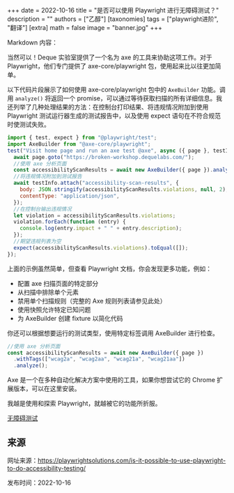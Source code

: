 +++
date = 2022-10-16
title = "是否可以使用 Playwright 进行无障碍测试？"
description = ""
authors = ["乙醇"]
[taxonomies]
tags = ["playwright进阶", "翻译"]
[extra]
math = false
image = "banner.jpg"
+++

Markdown 内容：

当然可以！Deque 实验室提供了一个名为 axe 的工具来协助这项工作。对于 Playwright，他们专门提供了 axe-core/playwright 包，使用起来比以往更加简单。

以下代码片段展示了如何使用 axe-core/playwright 包中的 `AxeBuilder` 功能。调用 `analyze()` 将返回一个 promise，可以通过等待获取扫描的所有详细信息。我还列举了几种处理结果的方法：在控制台打印结果、将违规情况附加到使用 Playwright 测试运行器生成的测试报告中，以及使用 expect 语句在不符合规范时使测试失败。

```javascript
import { test, expect } from "@playwright/test";
import AxeBuilder from "@axe-core/playwright";
test("Visit home page and run an axe test @axe", async ({ page }, testInfo) => {
  await page.goto("https://broken-workshop.dequelabs.com/");
  //使用 axe 分析页面
  const accessibilityScanResults = await new AxeBuilder({ page }).analyze();
  //将违规情况附加到测试报告
  await testInfo.attach("accessibility-scan-results", {
    body: JSON.stringify(accessibilityScanResults.violations, null, 2),
    contentType: "application/json",
  });
  //在控制台输出违规情况
  let violation = accessibilityScanResults.violations;
  violation.forEach(function (entry) {
    console.log(entry.impact + " " + entry.description);
  });
  //期望违规列表为空
  expect(accessibilityScanResults.violations).toEqual([]);
});
```

上面的示例虽然简单，但查看 Playwright 文档，你会发现更多功能，例如：

- 配置 axe 扫描页面的特定部分
- 从扫描中排除单个元素
- 禁用单个扫描规则（完整的 Axe 规则列表请参见此处）
- 使用快照允许特定已知问题
- 为 AxeBuilder 创建 fixture 以简化代码

你还可以根据想要运行的测试类型，使用特定标签调用 AxeBuilder 进行检查。

```javascript
//使用 axe 分析页面
const accessibilityScanResults = await new AxeBuilder({ page })
  .withTags(["wcag2a", "wcag2aa", "wcag21a", "wcag21aa"])
  .analyze();
```

Axe 是一个在多种自动化解决方案中使用的工具，如果你想尝试它的 Chrome 扩展版本，可以在这里安装。

我越是使用和探索 Playwright，就越被它的功能所折服。

[无障碍测试](https://playwright.dev/docs/accessibility-testing)

## 来源

网址来源：https://playwrightsolutions.com/is-it-possible-to-use-playwright-to-do-accessibility-testing/

发布时间：2022-10-16
